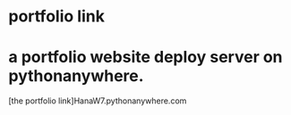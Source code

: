 # portfolio link 
# a portfolio website deploy server on pythonanywhere.

[the portfolio link]HanaW7.pythonanywhere.com
